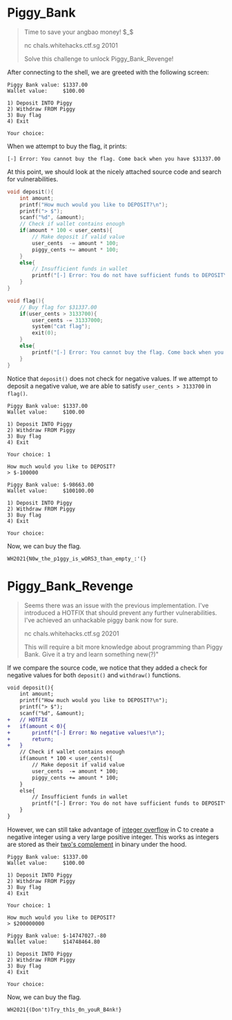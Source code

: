 # Piggy_Bank

> Time to save your angbao money! $_$
>
> nc chals.whitehacks.ctf.sg 20101
>
> Solve this challenge to unlock Piggy_Bank_Revenge!

After connecting to the shell, we are greeted with the following screen:

```
Piggy Bank value: $1337.00
Wallet value:     $100.00

1) Deposit INTO Piggy
2) Withdraw FROM Piggy
3) Buy flag
4) Exit

Your choice:
```

When we attempt to buy the flag, it prints:

```
[-] Error: You cannot buy the flag. Come back when you have $31337.00
```

At this point, we should look at the nicely attached source code and search for vulnerabilities.

```c++
void deposit(){
	int amount;
	printf("How much would you like to DEPOSIT?\n");
	printf("> $");
	scanf("%d", &amount);
	// Check if wallet contains enough
	if(amount * 100 < user_cents){
		// Make deposit if valid value
		user_cents  -= amount * 100;
		piggy_cents += amount * 100;
	}
	else{
		// Insufficient funds in wallet
		printf("[-] Error: You do not have sufficient funds to DEPOSIT\n");
	}
}

void flag(){
	// Buy flag for $31337.00
	if(user_cents > 3133700){
		user_cents -= 31337000;
		system("cat flag");
		exit(0);
	}
	else{
		printf("[-] Error: You cannot buy the flag. Come back when you have $31337.00\n");
	}
}
```

Notice that `deposit()` does not check for negative values. If we attempt to deposit a negative value, we are able to satisfy `user_cents > 3133700` in `flag()`.

```
Piggy Bank value: $1337.00
Wallet value:     $100.00

1) Deposit INTO Piggy
2) Withdraw FROM Piggy
3) Buy flag
4) Exit

Your choice: 1

How much would you like to DEPOSIT?
> $-100000

Piggy Bank value: $-98663.00
Wallet value:     $100100.00

1) Deposit INTO Piggy
2) Withdraw FROM Piggy
3) Buy flag
4) Exit

Your choice:
```

Now, we can buy the flag.

`WH2021{N0w_the_p1ggy_is_wORS3_than_empty_:'(}`

# Piggy_Bank_Revenge

> Seems there was an issue with the previous implementation. I've introduced a HOTFIX that should prevent any further vulnerabilities. I've achieved an unhackable piggy bank now for sure.
>
> nc chals.whitehacks.ctf.sg 20201
>
> This will require a bit more knowledge about programming than Piggy Bank. Give it a try and learn something new(?)"

If we compare the source code, we notice that they added a check for negative values for both `deposit()` and `withdraw()` functions.

```diff
void deposit(){
	int amount;
	printf("How much would you like to DEPOSIT?\n");
	printf("> $");
	scanf("%d", &amount);
+	// HOTFIX
+	if(amount < 0){
+		printf("[-] Error: No negative values!\n");
+		return;
+	}
	// Check if wallet contains enough
	if(amount * 100 < user_cents){
		// Make deposit if valid value
		user_cents  -= amount * 100;
		piggy_cents += amount * 100;
	}
	else{
		// Insufficient funds in wallet
		printf("[-] Error: You do not have sufficient funds to DEPOSIT\n");
	}
}
```

However, we can still take advantage of [integer overflow](https://en.wikipedia.org/wiki/Integer_overflow) in C to create a negative integer using a very large positive integer. This works as integers are stored as their [two's complement](https://en.wikipedia.org/wiki/Two%27s_complement) in binary under the hood.

```
Piggy Bank value: $1337.00
Wallet value:     $100.00

1) Deposit INTO Piggy
2) Withdraw FROM Piggy
3) Buy flag
4) Exit

Your choice: 1

How much would you like to DEPOSIT?
> $200000000

Piggy Bank value: $-14747027.-80
Wallet value:     $14748464.80

1) Deposit INTO Piggy
2) Withdraw FROM Piggy
3) Buy flag
4) Exit

Your choice:
```

Now, we can buy the flag.

`WH2021{(Don't)Try_th1s_0n_youR_B4nk!}`
